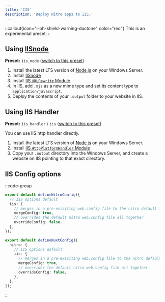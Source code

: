 ```yaml
---
title: 'IIS'
description: 'Deploy Nitro apps to IIS.'
---
```


::callout{icon="i-ph-shield-warning-duotone" color="red"}
This is an experimental preset.
::

## Using [IISnode](https://github.com/Azure/iisnode)

**Preset:** `iis_node` ([switch to this preset](/deploy/#changing-the-deployment-preset))

1. Install the latest LTS version of [Node.js](https://nodejs.org/en/) on your Windows Server.
1. Install [IISnode](https://github.com/azure/iisnode/releases)
2. Install [IIS `URLRewrite` Module](https://www.iis.net/downloads/microsoft/url-rewrite).
3. In IIS, add `.mjs` as a new mime type and set its content type to `application/javascript`.
4. Deploy the contents of your `.output` folder to your website in IIS.

## Using IIS Handler

**Preset:** `iis_handler` / `iis` ([switch to this preset](/deploy/#changing-the-deployment-preset))

You can use IIS http handler directly.

1. Install the latest LTS version of [Node.js](https://nodejs.org/en/) on your Windows Server.
2. Install [IIS `HttpPlatformHandler` Module](https://www.iis.net/downloads/microsoft/httpplatformhandler)
3. Copy your `.output` directory into the Windows Server, and create a website on IIS pointing to that exact directory.

## IIS Config options

::code-group

```ts [nitro.config.ts]
export default defineNitroConfig({
  // IIS options default
  iis: {
    // merges in a pre-exisiting web.config file to the nitro default file
    mergeConfig: true,
    // overrides the default nitro web.config file all together
    overrideConfig: false,
  },
});
```

```ts [nuxt.config.ts]
export default defineNuxtConfig({
  nitro: {
    // IIS options default
    iis: {
      // merges in a pre-exisiting web.config file to the nitro default file
      mergeConfig: true,
      // overrides the default nitro web.config file all together
      overrideConfig: false,
    },
  },
});
```

::
